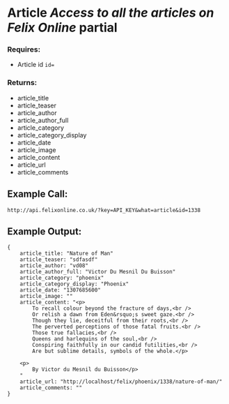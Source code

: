 # Article *Access to all the articles on Felix Online* **partial**

### Requires:
* Article id `id=`

### Returns:

* article\_title
* article\_teaser
* article\_author
* article\_author\_full
* article\_category
* article\_category\_display
* article\_date
* article\_image
* article\_content
* article\_url
* article\_comments

## Example Call: 
    http://api.felixonline.co.uk/?key=API_KEY&what=article&id=1338
## Example Output:
    {
        article_title: "Nature of Man"
        article_teaser: "sdfasdf"
        article_author: "vd08"
        article_author_full: "Victor Du Mesnil Du Buisson"
        article_category: "phoenix"
        article_category_display: "Phoenix"
        article_date: "1307685600"
        article_image: ""
        article_content: "<p>
            To recall colour beyond the fracture of days,<br />
            Or relish a dawn from Eden&rsquo;s sweet gaze.<br />
            Though they lie, deceitful from their roots,<br />
            The perverted perceptions of those fatal fruits.<br />
            Those true fallacies,<br />
            Queens and harlequins of the soul,<br />
            Conspiring faithfully in our candid futilities,<br />
            Are but sublime details, symbols of the whole.</p>

        <p>
            By Victor du Mesnil du Buisson</p>
        "
        article_url: "http://localhost/felix/phoenix/1338/nature-of-man/"
        article_comments: ""
    }
